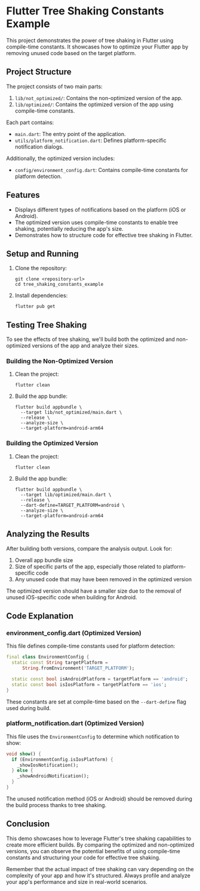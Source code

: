 # Flutter Tree Shaking Constants Example

This project demonstrates the power of tree shaking in Flutter using compile-time constants. It showcases how to optimize your Flutter app by removing unused code based on the target platform.

## Project Structure

The project consists of two main parts:

1. `lib/not_optimized/`: Contains the non-optimized version of the app.
2. `lib/optimized/`: Contains the optimized version of the app using compile-time constants.

Each part contains:
- `main.dart`: The entry point of the application.
- `utils/platform_notification.dart`: Defines platform-specific notification dialogs.

Additionally, the optimized version includes:
- `config/environment_config.dart`: Contains compile-time constants for platform detection.

## Features

- Displays different types of notifications based on the platform (iOS or Android).
- The optimized version uses compile-time constants to enable tree shaking, potentially reducing the app's size.
- Demonstrates how to structure code for effective tree shaking in Flutter.

## Setup and Running

1. Clone the repository:
   ```
   git clone <repository-url>
   cd tree_shaking_constants_example
   ```

2. Install dependencies:
   ```
   flutter pub get
   ```

## Testing Tree Shaking

To see the effects of tree shaking, we'll build both the optimized and non-optimized versions of the app and analyze their sizes.

### Building the Non-Optimized Version

1. Clean the project:
   ```
   flutter clean
   ```

2. Build the app bundle:
   ```
   flutter build appbundle \
     --target lib/not_optimized/main.dart \
     --release \
     --analyze-size \
     --target-platform=android-arm64
   ```

### Building the Optimized Version

1. Clean the project:
   ```
   flutter clean
   ```

2. Build the app bundle:
   ```
   flutter build appbundle \
     --target lib/optimized/main.dart \
     --release \
     --dart-define=TARGET_PLATFORM=android \
     --analyze-size \
     --target-platform=android-arm64
   ```

## Analyzing the Results

After building both versions, compare the analysis output. Look for:

1. Overall app bundle size
2. Size of specific parts of the app, especially those related to platform-specific code
3. Any unused code that may have been removed in the optimized version

The optimized version should have a smaller size due to the removal of unused iOS-specific code when building for Android.

## Code Explanation

### environment_config.dart (Optimized Version)

This file defines compile-time constants used for platform detection:

```dart
final class EnvironmentConfig {
  static const String targetPlatform =
      String.fromEnvironment('TARGET_PLATFORM');

  static const bool isAndroidPlatform = targetPlatform == 'android';
  static const bool isIosPlatform = targetPlatform == 'ios';
}
```

These constants are set at compile-time based on the `--dart-define` flag used during build.

### platform_notification.dart (Optimized Version)

This file uses the `EnvironmentConfig` to determine which notification to show:

```dart
void show() {
  if (EnvironmentConfig.isIosPlatform) {
    _showIosNotification();
  } else {
    _showAndroidNotification();
  }
}
```

The unused notification method (iOS or Android) should be removed during the build process thanks to tree shaking.

## Conclusion

This demo showcases how to leverage Flutter's tree shaking capabilities to create more efficient builds. By comparing the optimized and non-optimized versions, you can observe the potential benefits of using compile-time constants and structuring your code for effective tree shaking.

Remember that the actual impact of tree shaking can vary depending on the complexity of your app and how it's structured. Always profile and analyze your app's performance and size in real-world scenarios.
